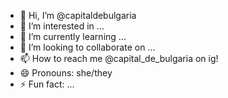 - 👋 Hi, I’m @capitaldebulgaria
- 👀 I’m interested in ...
- 🌱 I’m currently learning ...
- 💞️ I’m looking to collaborate on ...
- 📫 How to reach me @capital_de_bulgaria on ig!
- 😄 Pronouns: she/they
- ⚡ Fun fact: ...

<!---
capitaldebulgaria/capitaldebulgaria is a ✨ special ✨ repository because its `README.md` (this file) appears on your GitHub profile.
You can click the Preview link to take a look at your changes.
--->
